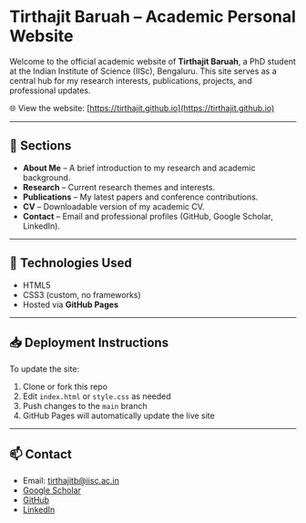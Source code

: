 # Tirthajit Baruah – Academic Personal Website

Welcome to the official academic website of **Tirthajit Baruah**, a PhD student at the Indian Institute of Science (IISc), Bengaluru. This site serves as a central hub for my research interests, publications, projects, and professional updates.

🌐 View the website: [https://tirthajit.github.io](https://tirthajit.github.io)

---

## 📌 Sections

- **About Me** – A brief introduction to my research and academic background.
- **Research** – Current research themes and interests.
- **Publications** – My latest papers and conference contributions.
- **CV** – Downloadable version of my academic CV.
- **Contact** – Email and professional profiles (GitHub, Google Scholar, LinkedIn).

---

## 🚀 Technologies Used

- HTML5
- CSS3 (custom, no frameworks)
- Hosted via **GitHub Pages**

---

## 📥 Deployment Instructions

To update the site:
1. Clone or fork this repo
2. Edit `index.html` or `style.css` as needed
3. Push changes to the `main` branch
4. GitHub Pages will automatically update the live site

---

## 📫 Contact

- Email: tirthajitb@iisc.ac.in  
- [Google Scholar](https://scholar.google.com/citations?user=gDr0VrYAAAAJ&hl=en)  
- [GitHub](https://github.com/tirthajit)  
- [LinkedIn](https://www.linkedin.com/in/tirthajit-baruah/)
